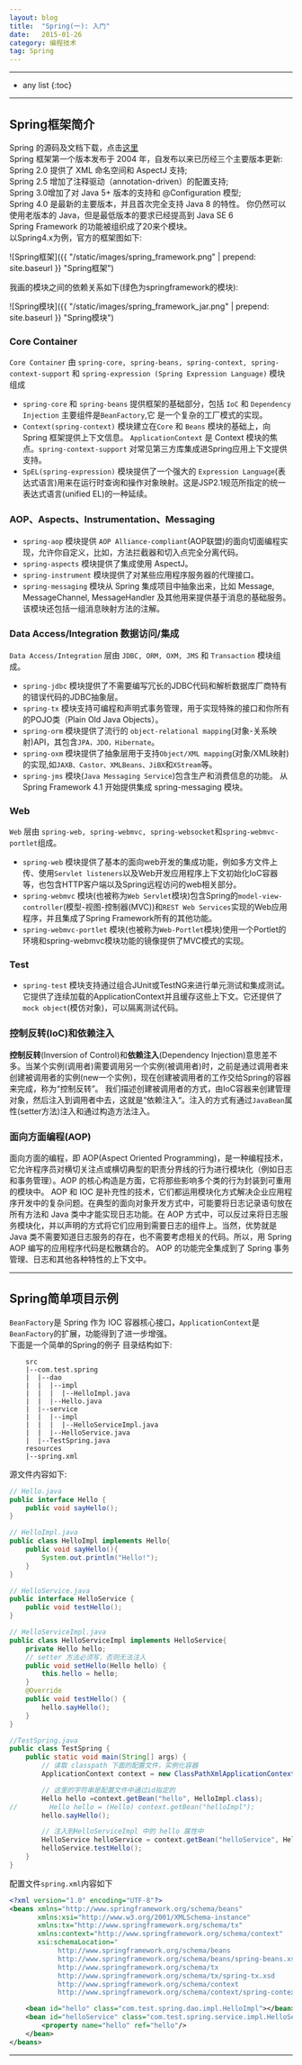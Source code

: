 ```yaml
---
layout: blog
title:  "Spring(一): 入门"
date:   2015-01-26
category: 编程技术  
tag: Spring
---
```



*****

* any list
{:toc}

*****

## Spring框架简介
Spring 的源码及文档下载，点击[这里](http://repo.spring.io/libs-release-local/org/springframework/spring/)  
Spring 框架第一个版本发布于 2004 年，自发布以来已历经三个主要版本更新:   
Spring 2.0 提供了 XML 命名空间和 AspectJ 支持;  
Spring 2.5 增加了注释驱动（annotation-driven）的配置支持;  
Spring 3.0增加了对 Java 5+ 版本的支持和 @Configuration 模型;  
Spring 4.0 是最新的主要版本，并且首次完全支持 Java 8 的特性。 你仍然可以使用老版本的 Java，但是最低版本的要求已经提高到 Java SE 6  
Spring Framework 的功能被组织成了20来个模块。  
以Spring4.x为例，官方的框架图如下:

![Spring框架]({{ "/static/images/spring_framework.png"  | prepend: site.baseurl }} "Spring框架")

我画的模块之间的依赖关系如下(绿色为springframework的模块):

![Spring模块]({{ "/static/images/spring_framework_jar.png"  | prepend: site.baseurl }} "Spring模块")

### Core Container

`Core Container` 由 `spring-core, spring-beans, spring-context, spring-context-support` 和 `spring-expression (Spring Expression Language)` 模块组成

* `spring-core` 和 `spring-beans` 提供框架的基础部分，包括 `IoC` 和 `Dependency Injection` 主要组件是`BeanFactory`,它 是一个复杂的工厂模式的实现。
* `Context(spring-context)` 模块建立在`Core` 和 `Beans` 模块的基础上，向 Spring 框架提供上下文信息。 `ApplicationContext` 是 Context 模块的焦点。`spring-context-support` 对常见第三方库集成进Spring应用上下文提供支持。
* `SpEL(spring-expression)` 模块提供了一个强大的 `Expression Language`(表达式语言)用来在运行时查询和操作对象映射。这是JSP2.1规范所指定的统一表达式语言(unified EL)的一种延续。

### AOP、Aspects、Instrumentation、Messaging

* `spring-aop` 模块提供 `AOP Alliance-compliant`(AOP联盟)的面向切面编程实现，允许你自定义，比如，方法拦截器和切入点完全分离代码。
* `spring-aspects` 模块提供了集成使用 AspectJ。
* `spring-instrument` 模块提供了对某些应用程序服务器的代理接口。
* `spring-messaging` 模块从 Spring 集成项目中抽象出来，比如 Message, MessageChannel, MessageHandler 及其他用来提供基于消息的基础服务。该模块还包括一组消息映射方法的注解。

### Data Access/Integration 数据访问/集成

`Data Access/Integration` 层由 `JDBC, ORM, OXM, JMS` 和 `Transaction` 模块组成。

* `spring-jdbc` 模块提供了不需要编写冗长的JDBC代码和解析数据库厂商特有的错误代码的JDBC抽象层。
* `spring-tx` 模块支持可编程和声明式事务管理，用于实现特殊的接口和你所有的POJO类（Plain Old Java Objects）。
* `spring-orm` 模块提供了流行的 `object-relational mapping`(对象-关系映射)API，其包含`JPA，JDO，Hibernate`。
* `spring-oxm` 模块提供了抽象层用于支持`Object/XML mapping`(对象/XML映射)的实现,如`JAXB、Castor、XMLBeans、JiBX`和`XStream`等。
* `spring-jms` 模块(`Java Messaging Service`)包含生产和消费信息的功能。 从 Spring Framework 4.1 开始提供集成 spring-messaging 模块。

### Web
`Web` 层由 `spring-web, spring-webmvc, spring-websocket`和`spring-webmvc-portlet`组成。

* `spring-web` 模块提供了基本的面向web开发的集成功能，例如多方文件上传、使用`Servlet listeners`以及Web开发应用程序上下文初始化IoC容器等，也包含HTTP客户端以及Spring远程访问的web相关部分。
* `spring-webmvc` 模块(也被称为`Web Servlet`模块)包含Spring的`model-view-controller`(模型-视图-控制器(MVC))和`REST Web Services`实现的Web应用程序，并且集成了Spring Framework所有的其他功能。
* `spring-webmvc-portlet` 模块(也被称为`Web-Portlet`模块)使用一个Portlet的环境和spring-webmvc模块功能的镜像提供了MVC模式的实现。

### Test

* `spring-test` 模块支持通过组合JUnit或TestNG来进行单元测试和集成测试。它提供了连续加载的ApplicationContext并且缓存这些上下文。它还提供了`mock object`(模仿对象)，可以隔离测试代码。

### 控制反转(IoC)和依赖注入
**控制反转**(Inversion of Control)和**依赖注入**(Dependency Injection)意思差不多。当某个实例(调用者)需要调用另一个实例(被调用者)时，之前是通过调用者来创建被调用者的实例(new一个实例)，现在创建被调用者的工作交给Spring的容器来完成，称为“控制反转”。
我们描述创建被调用者的方式，由IoC容器来创建管理对象，然后注入到调用者中去，这就是“依赖注入“。注入的方式有通过`JavaBean`属性(setter方法)注入和通过构造方法注入。

### 面向方面编程(AOP)
面向方面的编程，即 AOP(Aspect Oriented Programming)，是一种编程技术，它允许程序员对横切关注点或横切典型的职责分界线的行为进行模块化（例如日志和事务管理）。AOP 的核心构造是方面，它将那些影响多个类的行为封装到可重用的模块中。
AOP 和 IOC 是补充性的技术，它们都运用模块化方式解决企业应用程序开发中的复杂问题。在典型的面向对象开发方式中，可能要将日志记录语句放在所有方法和 Java 类中才能实现日志功能。在 AOP 方式中，可以反过来将日志服务模块化，并以声明的方式将它们应用到需要日志的组件上。当然，优势就是 Java 类不需要知道日志服务的存在，也不需要考虑相关的代码。所以，用 Spring AOP 编写的应用程序代码是松散耦合的。
AOP 的功能完全集成到了 Spring 事务管理、日志和其他各种特性的上下文中。

*****

## Spring简单项目示例

`BeanFactory`是 Spring 作为 IOC 容器核心接口，`ApplicationContext`是`BeanFactory`的扩展，功能得到了进一步增强。  
下面是一个简单的Spring的例子
目录结构如下:

~~~
    src
    |--com.test.spring
    |  |--dao
    |  |  |--impl
    |  |  |  |--HelloImpl.java
    |  |  |--Hello.java
    |  |--service
    |  |  |--impl
    |  |  |  |--HelloServiceImpl.java
    |  |  |--HelloService.java
    |  |--TestSpring.java
    resources
    |--spring.xml
~~~

源文件内容如下:

~~~java
// Hello.java
public interface Hello {
    public void sayHello();
}

// HelloImpl.java
public class HelloImpl implements Hello{
    public void sayHello(){
        System.out.println("Hello!");
    }
}

// HelloService.java
public interface HelloService {
    public void testHello();
}

// HelloServiceImpl.java
public class HelloServiceImpl implements HelloService{
    private Hello hello;
    // setter 方法必须写，否则无法注入
    public void setHello(Hello hello) {
        this.hello = hello;
    }
    @Override
    public void testHello() {
        hello.sayHello();
    }
}

//TestSpring.java
public class TestSpring {
    public static void main(String[] args) {
        // 读取 classpath 下面的配置文件，实例化容器
        ApplicationContext context = new ClassPathXmlApplicationContext("spring.xml");

        // 这里的字符串是配置文件中通过id指定的
        Hello hello =context.getBean("hello", HelloImpl.class);
//        Hello hello = (Hello) context.getBean("helloImpl");
        hello.sayHello();

        // 注入到HelloServiceImpl 中的 hello 属性中
        HelloService helloService = context.getBean("helloService", HelloService.class);
        helloService.testHello();
    }
}
~~~

配置文件`spring.xml`内容如下

~~~xml
<?xml version="1.0" encoding="UTF-8"?>
<beans xmlns="http://www.springframework.org/schema/beans"
       xmlns:xsi="http://www.w3.org/2001/XMLSchema-instance"
       xmlns:tx="http://www.springframework.org/schema/tx"
       xmlns:context="http://www.springframework.org/schema/context"
       xsi:schemaLocation="
            http://www.springframework.org/schema/beans
            http://www.springframework.org/schema/beans/spring-beans.xsd
            http://www.springframework.org/schema/tx
            http://www.springframework.org/schema/tx/spring-tx.xsd
            http://www.springframework.org/schema/context
            http://www.springframework.org/schema/context/spring-context-3.0.xsd">

    <bean id="hello" class="com.test.spring.dao.impl.HelloImpl"></bean>
    <bean id="helloService" class="com.test.spring.service.impl.HelloServiceImpl">
        <property name="hello" ref="hello"/>
    </bean>
</beans>
~~~

*****
